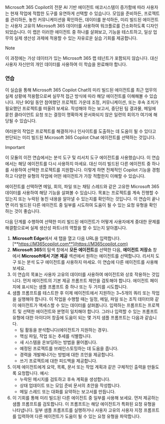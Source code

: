 Microsoft 365 Copilot의 전문 AI 기반 에이전트 에코시스템이 증가함에 따라 사용자는 현재 작업에 적합한 도구를 유연하게 선택할 수 있습니다. 모임을 준비하든, 프로젝트를 관리하든, 놓친 커뮤니케이션을 확인하든, 데이터를 분석하든, 미리 빌드된 에이전트는 사용자 고유의 Microsoft 365 데이터를 사용하여 워크플로를 간소화하도록 디자인되었습니다. 이 랩은 이러한 에이전트 중 하나를 살펴보고, 기능을 테스트하고, 일상 업무의 실제 생산성 과제에 적용할 수 있는 자유로운 실습 기회를 제공합니다.

> [!NOTE]
> 이 과정에는 가상 데이터가 있는 Microsoft 365 랩 테넌트가 포함되지 않습니다. 대신 사용자 자신만의 개인 데이터를 사용하여 이 학습을 완료해야 합니다. 

### 연습

이 실습을 통해 Microsoft 365 Copilot Chat의 미리 빌드된 에이전트를 최근 업무의 실제 상황에 적용함으로써 실무적 접근 방식에 따라 해당 에이전트를 이해해볼 수 있습니다. 지난 90일 동안 참여했던 프로젝트 가운데 조정, 커뮤니케이션, 또는 후속 조치가 필요했던 프로젝트를 떠올려 보세요. 작성해야 하는 보고서, 중단된 팀 결과물, 메일에 묻힌 클라이언트 요청 또는 결정이 명확하게 문서화되지 않은 일련의 회의가 여기에 해당될 수 있습니다.

여러분의 작업은 프로젝트를 해결하거나 인사이트를 도출하는 데 도움이 될 수 있다고 판단되는 미리 빌드된 Microsoft 365 Copilot Chat 에이전트를 선택하는 것입니다. 

> [!IMPORTANT]
> 이 모듈의 이전 연습에서는 분석 도구 및 리서치 도구 에이전트를 사용했습니다. 이 연습에서는 해당 에이전트를 다시 사용하지 마세요. 대신 미리 빌드된 다른 에이전트 중 하나를 사용하여 선택한 프로젝트를 지원합니다. 이렇게 하면 전체적인 Copilot 기능을 경험하고 다양한 유형의 작업에 어떤 에이전트가 가장 적합한지 이해할 수 있습니다.

에이전트를 선택하면 메일, 회의, 파일 또는 채팅 스레드와 같은 고유한 Microsoft 365 데이터를 사용하여 해당 기능을 살펴볼 수 있습니다. 목표는 프로젝트를 계속 진행할 수 있는지 또는 누락된 놓친 내용을 알아낼 수 있는지를 확인하는 것입니다. 이 연습이 끝나면 미리 빌드된 다른 에이전트 중 일부를 시도하여 도움이 될 수 있는 요청 유형을 확인하는 것이 좋습니다.

다음 단계를 수행하여 선택한 미리 빌드된 에이전트가 어떻게 사용자에게 중대한 문제를 해결함으로써 실제 생산성 파트너의 역할을 할 수 있는지 알아봅니다.

1. **Microsoft Edge**에서 새 탭을 열고 다음 URL을 입력합니다. [**https://M365copilot.com**](https://M365copilot.com) 
1. **Microsoft 365**의 탐색 창에서 **모든 에이전트**를 선택한 다음, **에이전트 저장소** 창에서 **Microsoft에서 기본 제공** 섹션에서 원하는 에이전트를 선택합니다. 리서치 도구 또는 분석 도구 에이전트를 사용하지 마세요. 이 연습에 다른 에이전트를 사용해 보세요. 
1. 이 연습의 목표는 사용자 고유의 데이터를 사용하여 에이전트와 상호 작용하는 것입니다. 먼저 에이전트의 기본 제공 프롬프트 제안을 검토해야 합니다. 에이전트 페이지에 표시되는 샘플 프롬프트 중 하나 또는 두 가지를 시도합니다. 
1. 샘플 프롬프트를 테스트한 후 이제 에이전트에서 지원하는 3~5개의 쿼리 또는 작업을 실행해야 합니다. 이 작업을 수행할 때는 일정, 메일, 파일 또는 조직 데이터와 같이 에이전트가 액세스할 수 있는 데이터를 살펴봅니다. 입력하는 프롬프트는 프로젝트 및 선택한 에이전트와 분명히 일치해야 합니다. 그러나 입력할 수 있는 프롬프트 유형에 대한 아이디어 창출에 도움이 되는 몇 가지 샘플 프롬프트는 다음과 같습니다.
   - 팀 활동을 분석합니다(에이전트가 지원하는 경우).
   - 핵심 파일, 작업 또는 추세를 식별합니다.
   - 새 시스템을 온보딩하는 방법을 물어봅니다.
   - 예정된 프로젝트를 브레인스토밍하는 데 도움을 줍니다.
   - 경력을 개발해나가는 방법에 대한 조언을 제공합니다.
   - 쓰기 프로젝트에 대한 피드백을 제공합니다.
1. 이제 에이전트에게 요약, 목록, 문서 또는 작업 계획과 같은 구체적인 출력을 만들도록 요청합니다. 예시:
   - 누락된 메시지를 검토하고 후속 계획을 생성합니다.
   - 상태 업데이트 또는 모임 준비 문서의 초안을 작성합니다.
   - 메일 스레드 또는 대화를 요약하는 보고서를 만듭니다.
1. 이 기회를 통해 미리 빌드된 다른 에이전트 중 일부를 사용해 보세요. 먼저 제공하는 샘플 프롬프트를 검토합니다. 이 프롬프트는 해당 에이전트가 특화된 요청 유형을 나타냅니다. 일부 샘플 프롬프트를 실행하거나 사용자 고유의 사용자 지정 프롬프트를 입력하여 다른 에이전트가 도움이 될 수 있는 요청 유형을 파악합니다. 
